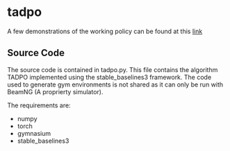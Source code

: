 # tadpo

A few demonstrations of the working policy can be found at this [link](https://youtu.be/8LBr2VtuKSQ)

## Source Code

The source code is contained in tadpo.py. This file contains the algorithm TADPO implemented using the stable_baselines3 framework.
The code used to generate gym environments is not shared as it can only be run with BeamNG (A proprierty simulator).

The requirements are:
- numpy
- torch
- gymnasium
- stable_baselines3


